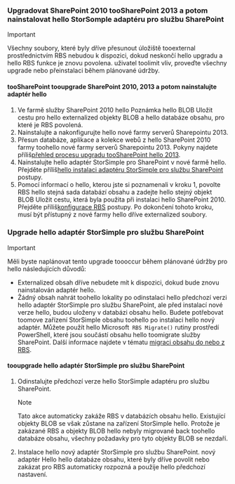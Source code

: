 <!--author=SharS last changed: 9/17/15-->

### <a name="upgrade-sharepoint-2010-toosharepoint-2013-and-then-install-hello-storsomple-adapter-for-sharepoint"></a>Upgradovat SharePoint 2010 tooSharePoint 2013 a potom nainstalovat hello StorSomple adaptéru pro službu SharePoint
> [!IMPORTANT]
> Všechny soubory, které byly dříve přesunout úložiště tooexternal prostřednictvím RBS nebudou k dispozici, dokud neskončí hello upgradu a hello RBS funkce je znovu povolena. uživatel toolimit vliv, proveďte všechny upgrade nebo přeinstalaci během plánované údržby.
> 
> 

#### <a name="tooupgrade-sharepoint-2010-toosharepoint-2013-and-then-install-hello-adapter"></a>tooSharePoint tooupgrade SharePoint 2010, 2013 a potom nainstalujte adaptér hello
1. Ve farmě služby SharePoint 2010 hello Poznámka hello BLOB Uložit cestu pro hello externalized objekty BLOB a hello databáze obsahu, pro které je RBS povolená. 
2. Nainstalujte a nakonfigurujte hello nové farmy serverů Sharepointu 2013. 
3. Přesun databáze, aplikace a kolekce webů z hello SharePoint 2010 farmy toohello nové farmy serverů Sharepointu 2013. Pokyny najdete příliš[přehled procesu upgradu tooSharePoint hello 2013](https://technet.microsoft.com/library/cc262483.aspx).
4. Nainstalujte hello adaptér StorSimple pro SharePoint v nové farmě hello. Přejděte příliš[hello instalaci adaptéru StorSimple pro službu SharePoint](#install-the-storsimple-adapter-for-sharepoint) postupy.
5. Pomocí informací o hello, kterou jste si poznamenali v kroku 1, povolte RBS hello stejná sada databází obsahu a zadejte hello stejný objekt BLOB Uložit cestu, která byla použita při instalaci hello SharePoint 2010. Přejděte příliš[konfigurace RBS](#configure-rbs) postupy. Po dokončení tohoto kroku, musí být přístupný z nové farmy hello dříve externalized soubory. 

### <a name="upgrade-hello-storsimple-adapter-for-sharepoint"></a>Upgrade hello adaptér StorSimple pro službu SharePoint
> [!IMPORTANT]
> Měli byste naplánovat tento upgrade toooccur během plánované údržby pro hello následujících důvodů:
> 
> * Externalized obsah dříve nebudete mít k dispozici, dokud bude znovu nainstalován adaptér hello.
> * Žádný obsah nahrát toohello lokality po odinstalaci hello předchozí verzi hello adaptér StorSimple pro službu SharePoint, ale před instalací nové verze hello, budou uloženy v databázi obsahu hello. Budete potřebovat toomove zařízení StorSimple obsahu toohello po instalaci hello nový adaptér. Můžete použít hello Microsoft` RBS Migrate()` rutiny prostředí PowerShell, které jsou součástí obsahu hello toomigrate služby SharePoint. Další informace najdete v tématu [migraci obsahu do nebo z RBS](https://technet.microsoft.com/library/ff628255.aspx). 
> 
> 

#### <a name="tooupgrade-hello-storsimple-adapter-for-sharepoint"></a>tooupgrade hello adaptér StorSimple pro službu SharePoint
1. Odinstalujte předchozí verze hello StorSimple adaptéru pro službu SharePoint.
   
   > [!NOTE]
   > Tato akce automaticky zakáže RBS v databázích obsahu hello. Existující objekty BLOB se však zůstane na zařízení StorSimple hello. Protože je zakázané RBS a objekty BLOB hello nebyly migrované back toohello databáze obsahu, všechny požadavky pro tyto objekty BLOB se nezdaří. 
   > 
   > 
2. Instalace hello nový adaptér StorSimple pro službu SharePoint. nový adaptér Hello hello databáze obsahu, které byly dříve povolit nebo zakázat pro RBS automaticky rozpozná a použije hello předchozí nastavení.

